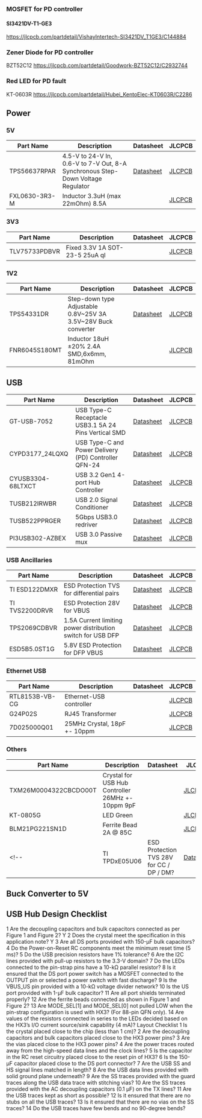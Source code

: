 



### MOSFET for PD controller 
#### SI3421DV-T1-GE3
https://jlcpcb.com/partdetail/VishayIntertech-SI3421DV_T1GE3/C144884

### Zener Diode for PD controller
BZT52C12
https://jlcpcb.com/partdetail/Goodwork-BZT52C12/C2932744

### Red LED for PD fault
KT-0603R
https://jlcpcb.com/partdetail/Hubei_KentoElec-KT0603R/C2286


## Power
### 5V
| Part Name | Description | Datasheet | JLCPCB |
| - | - | - | - |
| TPS56637RPAR | 4.5-V to 24-V In, 0.6-V to 7-V Out, 8-A Synchronous Step-Down Voltage Regulator | [Datasheet](https://www.ti.com/lit/ds/symlink/tps51396a.pdf) | [JLCPCB](https://jlcpcb.com/partdetail/TexasInstruments-TPS56637RPAR/C841386) | 
| FXL0630-3R3-M | Inductor 3.3uH (max 22mOhm) 8.5A | | [JLCPCB](https://jlcpcb.com/partdetail/178602-FXL0630_3R3M/C167219) |

### 3V3
| Part Name | Description | Datasheet | JLCPCB |
| - | - | - | - |
| TLV75733PDBVR |  Fixed 3.3V 1A SOT-23-5 25uA qI | | [JLCPCB](https://jlcpcb.com/partdetail/TexasInstruments-TLV75733PDBVR/C485517) |


### 1V2
| Part Name | Description | Datasheet | JLCPCB |
| - | - | - | - |
| TPS54331DR | Step-down type Adjustable 0.8V~25V 3A 3.5V~28V Buck converter | [Datasheet](https://www.ti.com/lit/ds/symlink/tps54331.pdf) | [JLCPCB](https://jlcpcb.com/partdetail/TexasInstruments-TPS54331DR/C9865) |
| FNR6045S180MT | Inductor 18uH ±20% 2.4A SMD,6x6mm, 81mOhm |  | [JLCPCB](https://jlcpcb.com/partdetail/179462-FNR6045S180MT/C168079) |

## USB
| Part Name | Description | Datasheet | JLCPCB |
| - | - | - | - |
| GT-USB-7052 | USB Type-C Receptacle USB3.1 5A 24 Pins Vertical SMD | [Datasheet](https://www.dg-switch.com/uploads/soft/200510/GT-USB-7052.pdf) | [JLCPCB](https://jlcpcb.com/partdetail/gswitch-GT_USB7052/C963223) |
| CYPD3177_24LQXQ | USB Type-C and Power Delivery (PD) Controller QFN-24 | [Datasheet](https://www.infineon.com/dgdl/Infineon-EZ-PD_BCR_Datasheet_USB_Type-C_Port_Controller_for_Power_Sinks-DataSheet-v03_00-EN.pdf?fileId=8ac78c8c7d0d8da4017d0ee7ce9d70ad) | [JLCPCB](https://jlcpcb.com/partdetail/CypressSemicon-CYPD317724LQXQ/C2959321) | 
| CYUSB3304-68LTXCT | USB 3.2 Gen1 4-port Hub Controller | [Datasheet](https://www.infineon.com/dgdl/Infineon-CYUSB330x_CYUSB331x_CYUSB332x_HX3_USB_3.0_Hub-DataSheet-v21_00-EN.pdf?fileId=8ac78c8c7d0d8da4017d0ecb53f644b8) | [JLCPCB](https://jlcpcb.com/partdetail/CypressSemicon-CYUSB330468LTXCT/C914921) |
| TUSB212IRWBR | USB 2.0 Signal Conditioner | [Datasheet](https://www.ti.com/lit/ds/symlink/tusb212.pdf) | [JLCPCB](https://jlcpcb.com/partdetail/TexasInstruments-TUSB212IRWBR/C2674396) |
| TUSB522PPRGER | 5Gbps USB3.0 redriver | [Datasheet](https://www.ti.com/lit/ds/symlink/tusb522p.pdf) | [JLCPCB](https://jlcpcb.com/parts/componentSearch?searchTxt=TUSB522P)  |
| PI3USB302-AZBEX | USB 3.0 Passive mux | [Datasheet](https://www.diodes.com/assets/Datasheets/PI3USB302-A.pdf) |  [JLCPCB](https://jlcpcb.com/partdetail/DiodesIncorporated-PI3USB302AZBEX/C500787) |

### USB Ancillaries
| Part Name | Description | Datasheet | JLCPCB |
| - | - | - | - |
| TI ESD122DMXR | ESD Protection TVS for differential pairs | [Datasheet](https://www.ti.com/lit/ds/symlink/esd122.pdf) | [JLCPCB](https://jlcpcb.com/partdetail/TexasInstruments-ESD122DMXR/C544474)  |
| TI TVS2200DRVR | ESD Protection 28V for VBUS | [Datasheet](https://www.ti.com/lit/ds/symlink/tvs2200.pdf) | [JLCPCB](https://jlcpcb.com/partdetail/TexasInstruments-TVS2200DRVR/C523793) |
| TPS2069CDBVR | 1.5A Current limiting power distribution switch for USB DFP | [Datasheet](https://www.ti.com/lit/ds/symlink/tps2001c.pdf) | [JLCPCB](https://jlcpcb.com/partdetail/TexasInstruments-TPS2069CDBVR/C181752) |
| ESD5B5.0ST1G | 5.8V ESD Protection for DFP VBUS | [Datasheet](https://www.onsemi.com/pdf/datasheet/esd5b5.0st1-d.pdf) | [JLCPCB](https://jlcpcb.com/partdetail/Onsemi-ESD5B50ST1G/C93623) | 

### Ethernet USB 
| Part Name | Description | Datasheet | JLCPCB |
| - | - | - | - |
| RTL8153B-VB-CG | Ethernet-USB controller | []() | [JLCPCB](https://jlcpcb.com/partdetail/RealtekSemicon-RTL8153B_VBCG/C2802072)  |
| G24P02S | RJ45 Transformer | | [JLCPCB](https://jlcpcb.com/partdetail/Jasn-G24P02S/C2827276)  |
| 7D025000Q01 | 25MHz Crystal, 18pF +- 10ppm | | [JLCPCB](https://jlcpcb.com/partdetail/Hd-7D025000Q01/C648942)|


### Others
| Part Name | Description | Datasheet | JLCPCB |
| - | - | - | - |
| TXM26M0004322CBCDO00T | Crystal for USB Hub Controller 26MHz +- 10ppm 9pF | | [JLCPCB](https://jlcpcb.com/partdetail/Yajingxin-TXM26M0004322CBCDO00T/C362346) |
| KT-0805G | LED Green | | [JLCPCB](https://jlcpcb.com/partdetail/Hubei_KentoElec-KT0805G/C2297) |
| BLM21PG221SN1D | Ferrite Bead 2A @ 85C | | [JLCPCB](https://jlcpcb.com/partdetail/MurataElectronics-BLM21PG221SN1D/C85840) |
 <!-- | TI TPDxE05U06 | ESD Protection TVS 28V for CC / DP / DM?  | [Datasheet](https://www.ti.com/lit/ds/symlink/tpd4e05u06.pdf) | [JLCPCB](https://jlcpcb.com/partdetail/TexasInstruments-TPD4E05U06DQAR/C138714)  -->

## Buck Converter to 5V


## USB Hub Design Checklist
1 Are the decoupling capacitors and bulk capacitors connected as per Figure 1 and Figure 2? Y
2 Does the crystal meet the specification in this application note?  Y
3 Are all DS ports provided with 150-µF bulk capacitors?
4 Do the Power-on-Reset RC components meet the minimum reset time (5 ms)?
5 Do the USB precision resistors have 1% tolerance? 
6 Are the I2C lines provided with pull-up resistors to the 3.3-V domain?
7 Do the LEDs connected to the pin-strap pins have a 10-kΩ parallel resistor?
8
Is it ensured that the DS port power switch has a MOSFET connected to the OUTPUT pin or selected a power switch with
fast discharge?
9 Is the VBUS_US pin provided with a 10-kΩ voltage divider network?
10 Is the US port provided with 1-µF bulk capacitor?
11 Are all port shields terminated properly?
12 Are the ferrite beads connected as shown in Figure 1 and Figure 2?
13
Are MODE_SEL[1] and MODE_SEL[0] not pulled LOW when the pin-strap configuration is used with HX3? (For 88-pin
QFN only).
14
Are values of the resistors connected in series to the LEDs decided based on the HX3’s I/O current source/sink capability
(4 mA)?
Layout Checklist
1 Is the crystal placed close to the chip (less than 1 cm)?
2 Are the decoupling capacitors and bulk capacitors placed close to the HX3 power pins?
3 Are the vias placed close to the HX3 power pins?
4 Are the power traces routed away from the high-speed data lines and the clock lines?
5 Is the capacitor in the RC reset circuitry placed close to the reset pin of HX3?
6 Is the 150-µF capacitor placed close to the DS port connector?
7 Are the USB SS and HS signal lines matched in length?
8 Are the USB data lines provided with solid ground plane underneath?
9 Are the SS traces provided with the guard traces along the USB data trace with stitching vias?
10 Are the SS traces provided with the AC decoupling capacitors (0.1 µF) on the TX lines?
11 Are the USB traces kept as short as possible?
12 Is it ensured that there are no stubs on all the USB traces?
13 Is it ensured that there are no vias on the SS traces?
14 Do the USB traces have few bends and no 90-degree bends?